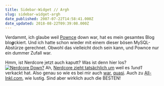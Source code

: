 ```yaml
---
title: Sidebar-Widget // Argh
slug: sidebar-widget-argh
date_published: 2007-07-22T14:58:41.000Z
date_updated: 2018-08-22T09:39:08.000Z
---
```


Verdammt, ich glaube weil [Pownce](__GHOST_URL__/15/pownce-anyone/) down war, hat es mein gesamtes Blog blo***g***ckiert. Und ich hatte schon wieder mit einem dieser bösen MySQL-Abstürze gerechnet. Obwohl das vielleicht doch sein kann, und Pownce nur ein dummer Zufall war.

Hmm, ist Nerdcore jetzt auch kaputt? Was ist denn hier los?
[![Nerdcore Down?](//picdump.thafaker.de/2007/07/nerdcore_dwn.png)](http://picdump.thafaker.de/2007/07/nerdcore_dwn.png)
Ah, [Nerdcore zieht tatsächlich um](http://www.nerdcore.de/wp/2007/07/22/umzug/) weil es *1und1* verkackt hat. Also genau so wie es bei mir auch [war](__GHOST_URL__/12/down/), [quasi](__GHOST_URL__/18/tag-the-way-a-ha-a-ha-i-like-it-thafakerde-down-update/). Auch zu [All-Inkl.com](http://www.all-inkl.com/index.php?partner=242411), wie lustig. Sind aber wirklich auch die BESTEN!
